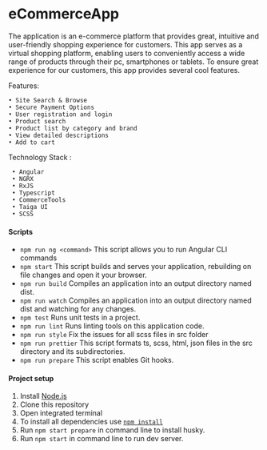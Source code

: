 # eCommerceApp

The application is an e-commerce platform that provides great, intuitive and user-friendly shopping experience for customers. This app serves as a virtual shopping platform, enabling users to conveniently access a wide range of products through their pc, smartphones or tablets. To ensure great experience for our customers, this app provides several cool features.

Features:

    • Site Search & Browse
    • Secure Payment Options
    • User registration and login
    • Product search
    • Product list by category and brand
    • View detailed descriptions
    • Add to cart

Technology Stack :

     • Angular
     • NGRX
     • RxJS
     • Typescript
     • CommerceTools
     • Taiga UI
     • SCSS

#### Scripts

- `npm run ng <command>` This script allows you to run Angular CLI commands
- `npm start` This script builds and serves your application, rebuilding on file changes and open it your browser.
- `npm run build` Compiles an application into an output directory named dist.
- `npm run watch` Compiles an application into an output directory named dist and watching for any changes.
- `npm test` Runs unit tests in a project.
- `npm run lint` Runs linting tools on this application code.
- `npm run style` Fix the issues for all scss files in src folder
- `npm run prettier` This script formats ts, scss, html, json files in the src directory and its subdirectories.
- `npm run prepare` This script enables Git hooks.

#### Project setup

1. Install [Node.js](https://nodejs.org/en/download/)
2. Clone this repository
3. Open integrated terminal
4. To install all dependencies use [`npm install`](https://docs.npmjs.com/cli/install)
5. Run `npm start prepare` in command line to install husky.
6. Run `npm start` in command line to run dev server.

